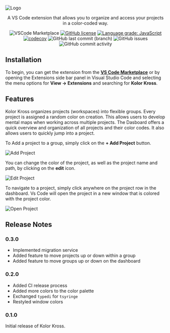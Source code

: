 ![Logo](https://raw.githubusercontent.com/obostjancic/kolorkross/main/assets/kolorkross.png)

<div align="center">

A VS Code extension that allows you to organize and access your projects in a color-coded way.

</div>

<div align="center" display="inline">

![VSCode Marketplace](https://vsmarketplacebadge.apphb.com/version/obostjancic.kolorkross.svg?color=blue&style=?style=for-the-badge&logo=visual-studio-code)
[![GitHub license](https://img.shields.io/github/license/obostjancic/kolorkross)](https://github.com/obostjancic/kolorkross/blob/main/LICENSE.md)
[![Language grade: JavaScript](https://img.shields.io/lgtm/grade/javascript/g/obostjancic/kolorkross.svg?logo=lgtm&logoWidth=18)](https://lgtm.com/projects/g/obostjancic/kolorkross/context:javascript)
[![codecov](https://codecov.io/gh/obostjancic/kolorkross/branch/main/graph/badge.svg?token=Y8KHCMX7PF)](https://codecov.io/gh/obostjancic/kolorkross)
![GitHub last commit (branch)](https://img.shields.io/github/last-commit/obostjancic/kolorkross/main)
![GitHub issues](https://img.shields.io/github/issues/obostjancic/kolorkross)
![GitHub commit activity](https://img.shields.io/github/commit-activity/m/obostjancic/kolorkross)

</div>

## Installation

To begin, you can get the extension from the **[VS Code Marketplace](https://marketplace.visualstudio.com/items?itemName=obostjancic.kolorkross)** or by opening the Extensions side bar panel in Visual Studio Code and selecting the menu options for **View → Extensions** and searching for **Kolor Kross**.

## Features

Kolor Kross organizes projects (workspaces) into flexible groups. Every project is assigned a random color on creation. This allows users to develop mental maps when working across multiple projects. The Dasboard offers a quick overview and organization of all projects and their color codes. It also allows users to quickly jump into a project.

To Add a project to a group, simply click on the **+ Add Project** button.

![Add Project](https://raw.githubusercontent.com/obostjancic/kolorkross/main/assets/add_project.gif)

You can change the color of the project, as well as the project name and path, by clicking on the **edit** icon.

![Edit Project](https://raw.githubusercontent.com/obostjancic/kolorkross/main/assets/edit_project.gif)

To navigate to a project, simply click anywhere on the project row in the dashboard. Vs Code will open the project in a new window that is colored with the project color.

![Open Project](https://raw.githubusercontent.com/obostjancic/kolorkross/main/assets/open_project.gif)

## Release Notes

### 0.3.0

- Implemented migration service
- Added feature to move projects up or down within a group
- Added feature to move groups up or down on the dashboard

### 0.2.0

- Added CI release process
- Added more colors to the color palette
- Exchanged `typedi` for `tsyringe`
- Restyled window colors

### 0.1.0

Initial release of Kolor Kross.
